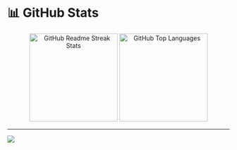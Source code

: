# 📊 GitHub Stats

<p align="center">
  <img src="https://github-readme-streak-stats.herokuapp.com/?user=kitepea&theme=tokyonight&hide_border=false" alt="GitHub Readme Streak Stats" height="200px"/>
  <img src="https://github-readme-stats.vercel.app/api/top-langs/?username=kitepea&theme=tokyonight&hide_border=false&include_all_commits=true&count_private=true&layout=compact&hide=css" alt="GitHub Top Languages" height="200px"/>
</p>

---
[![](https://visitcount.itsvg.in/api?id=kitepea&icon=0&color=0)](https://visitcount.itsvg.in)
